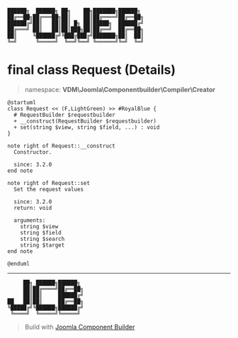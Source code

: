 ```
██████╗  ██████╗ ██╗    ██╗███████╗██████╗
██╔══██╗██╔═══██╗██║    ██║██╔════╝██╔══██╗
██████╔╝██║   ██║██║ █╗ ██║█████╗  ██████╔╝
██╔═══╝ ██║   ██║██║███╗██║██╔══╝  ██╔══██╗
██║     ╚██████╔╝╚███╔███╔╝███████╗██║  ██║
╚═╝      ╚═════╝  ╚══╝╚══╝ ╚══════╝╚═╝  ╚═╝
```
# final class Request (Details)
> namespace: **VDM\Joomla\Componentbuilder\Compiler\Creator**
```uml
@startuml
class Request << (F,LightGreen) >> #RoyalBlue {
  # RequestBuilder $requestbuilder
  + __construct(RequestBuilder $requestbuilder)
  + set(string $view, string $field, ...) : void
}

note right of Request::__construct
  Constructor.

  since: 3.2.0
end note

note right of Request::set
  Set the request values

  since: 3.2.0
  return: void
  
  arguments:
    string $view
    string $field
    string $search
    string $target
end note
 
@enduml
```

---
```
     ██╗ ██████╗██████╗
     ██║██╔════╝██╔══██╗
     ██║██║     ██████╔╝
██   ██║██║     ██╔══██╗
╚█████╔╝╚██████╗██████╔╝
 ╚════╝  ╚═════╝╚═════╝
```
> Build with [Joomla Component Builder](https://git.vdm.dev/joomla/Component-Builder)

